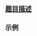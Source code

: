 
## [题目描述](https://leetcode-cn.com/problems/lowest-common-ancestor-of-a-binary-search-tree/)

## 示例
```text

```